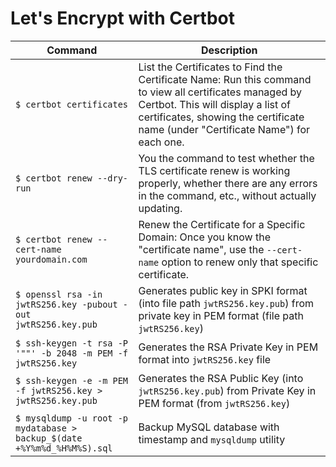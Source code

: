 # Let's Encrypt with Certbot

| Command | Description |
| -------- | ------------- |
| <code>$ certbot certificates</code> | List the Certificates to Find the Certificate Name: Run this command to view all certificates managed by Certbot. This will display a list of certificates, showing the certificate name (under "Certificate Name") for each one. |
| <code>$ certbot renew --dry-run</code> | You the command to test whether the TLS certificate renew is working properly, whether there are any errors in the command, etc., without actually updating. |
| <code>$ certbot renew --cert-name yourdomain.com</code> | Renew the Certificate for a Specific Domain: Once you know the "certificate name", use the `--cert-name` option to renew only that specific certificate. |
| <code>$ openssl rsa -in jwtRS256.key -pubout -out jwtRS256.key.pub</code> | Generates public key in SPKI format (into file path `jwtRS256.key.pub`) from private key in PEM format (file path `jwtRS256.key`) |
| <code>$ ssh-keygen -t rsa -P '""' -b 2048 -m PEM -f jwtRS256.key</code> | Generates the RSA Private Key in PEM format into `jwtRS256.key` file |
| <code>$ ssh-keygen -e -m PEM -f jwtRS256.key > jwtRS256.key.pub</code> | Generates the RSA Public Key (into `jwtRS256.key.pub`) from Private Key in PEM format (from `jwtRS256.key`) |
| <code>$ mysqldump -u root -p mydatabase > backup_$(date +%Y%m%d_%H%M%S).sql</code> | Backup MySQL database with timestamp and `mysqldump` utility |
